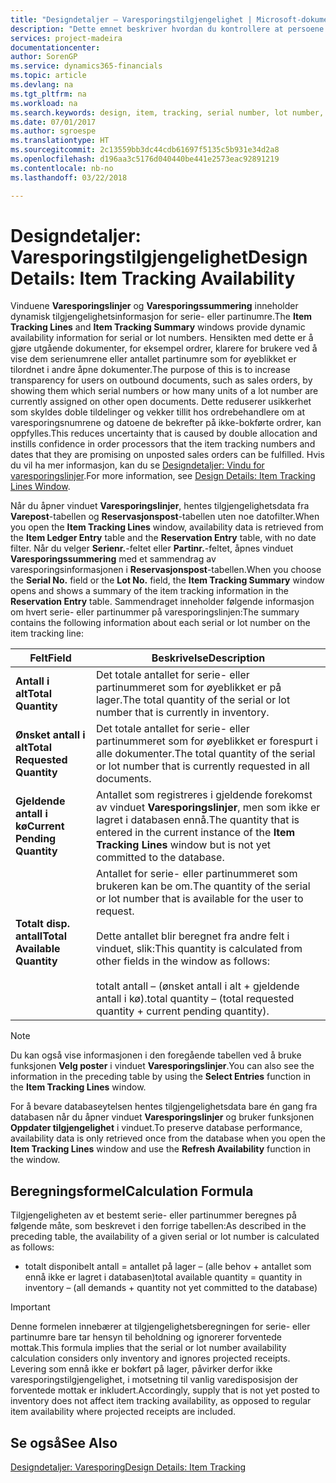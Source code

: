```yaml
---
title: "Designdetaljer – Varesporingstilgjengelighet | Microsoft-dokumentasjon"
description: "Dette emnet beskriver hvordan du kontrollere at persoene som behandler ordrer, kan stole på tilgjengeligheten for serie- eller partinumre."
services: project-madeira
documentationcenter: 
author: SorenGP
ms.service: dynamics365-financials
ms.topic: article
ms.devlang: na
ms.tgt_pltfrm: na
ms.workload: na
ms.search.keywords: design, item, tracking, serial number, lot number, outbound documents
ms.date: 07/01/2017
ms.author: sgroespe
ms.translationtype: HT
ms.sourcegitcommit: 2c13559bb3dc44cdb61697f5135c5b931e34d2a8
ms.openlocfilehash: d196aa3c5176d040440be441e2573eac92891219
ms.contentlocale: nb-no
ms.lasthandoff: 03/22/2018

---
```

# <a name="design-details-item-tracking-availability"></a><span data-ttu-id="74ffc-103">Designdetaljer: Varesporingstilgjengelighet</span><span class="sxs-lookup"><span data-stu-id="74ffc-103">Design Details: Item Tracking Availability</span></span>
<span data-ttu-id="74ffc-104">Vinduene **Varesporingslinjer** og **Varesporingssummering** inneholder dynamisk tilgjengelighetsinformasjon for serie- eller partinumre.</span><span class="sxs-lookup"><span data-stu-id="74ffc-104">The **Item Tracking Lines** and **Item Tracking Summary** windows provide dynamic availability information for serial or lot numbers.</span></span> <span data-ttu-id="74ffc-105">Hensikten med dette er å gjøre utgående dokumenter, for eksempel ordrer, klarere for brukere ved å vise dem serienumrene eller antallet partinumre som for øyeblikket er tilordnet i andre åpne dokumenter.</span><span class="sxs-lookup"><span data-stu-id="74ffc-105">The purpose of this is to increase transparency for users on outbound documents, such as sales orders, by showing them which serial numbers or how many units of a lot number are currently assigned on other open documents.</span></span> <span data-ttu-id="74ffc-106">Dette reduserer usikkerhet som skyldes doble tildelinger og vekker tillit hos ordrebehandlere om at varesporingsnumrene og datoene de bekrefter på ikke-bokførte ordrer, kan oppfylles.</span><span class="sxs-lookup"><span data-stu-id="74ffc-106">This reduces uncertainty that is caused by double allocation and instills confidence in order processors that the item tracking numbers and dates that they are promising on unposted sales orders can be fulfilled.</span></span> <span data-ttu-id="74ffc-107">Hvis du vil ha mer informasjon, kan du se [Designdetaljer: Vindu for varesporingslinjer](design-details-item-tracking-lines-window.md).</span><span class="sxs-lookup"><span data-stu-id="74ffc-107">For more information, see [Design Details: Item Tracking Lines Window](design-details-item-tracking-lines-window.md).</span></span>  
  
<span data-ttu-id="74ffc-108">Når du åpner vinduet **Varesporingslinjer**, hentes tilgjengelighetsdata fra **Varepost**-tabellen og **Reservasjonspost**-tabellen uten noe datofilter.</span><span class="sxs-lookup"><span data-stu-id="74ffc-108">When you open the **Item Tracking Lines** window, availability data is retrieved from the **Item Ledger Entry** table and the **Reservation Entry** table, with no date filter.</span></span> <span data-ttu-id="74ffc-109">Når du velger **Serienr.**-feltet eller **Partinr.**-feltet, åpnes vinduet **Varesporingssummering** med et sammendrag av varesporingsinformasjonen i **Reservasjonspost**-tabellen.</span><span class="sxs-lookup"><span data-stu-id="74ffc-109">When you choose the **Serial No.** field or the **Lot No.** field, the **Item Tracking Summary** window opens and shows a summary of the item tracking information in the **Reservation Entry** table.</span></span> <span data-ttu-id="74ffc-110">Sammendraget inneholder følgende informasjon om hvert serie- eller partinummer på varesporingslinjen:</span><span class="sxs-lookup"><span data-stu-id="74ffc-110">The summary contains the following information about each serial or lot number on the item tracking line:</span></span>  
  
|<span data-ttu-id="74ffc-111">Felt</span><span class="sxs-lookup"><span data-stu-id="74ffc-111">Field</span></span>|<span data-ttu-id="74ffc-112">Beskrivelse</span><span class="sxs-lookup"><span data-stu-id="74ffc-112">Description</span></span>|  
|---------------------------------|---------------------------------------|  
|<span data-ttu-id="74ffc-113">**Antall i alt**</span><span class="sxs-lookup"><span data-stu-id="74ffc-113">**Total Quantity**</span></span>|<span data-ttu-id="74ffc-114">Det totale antallet for serie- eller partinummeret som for øyeblikket er på lager.</span><span class="sxs-lookup"><span data-stu-id="74ffc-114">The total quantity of the serial or lot number that is currently in inventory.</span></span>|  
|<span data-ttu-id="74ffc-115">**Ønsket antall i alt**</span><span class="sxs-lookup"><span data-stu-id="74ffc-115">**Total Requested Quantity**</span></span>|<span data-ttu-id="74ffc-116">Det totale antallet for serie- eller partinummeret som for øyeblikket er forespurt i alle dokumenter.</span><span class="sxs-lookup"><span data-stu-id="74ffc-116">The total quantity of the serial or lot number that is currently requested in all documents.</span></span>|  
|<span data-ttu-id="74ffc-117">**Gjeldende antall i kø**</span><span class="sxs-lookup"><span data-stu-id="74ffc-117">**Current Pending Quantity**</span></span>|<span data-ttu-id="74ffc-118">Antallet som registreres i gjeldende forekomst av vinduet **Varesporingslinjer**, men som ikke er lagret i databasen ennå.</span><span class="sxs-lookup"><span data-stu-id="74ffc-118">The quantity that is entered in the current instance of the **Item Tracking Lines** window but is not yet committed to the database.</span></span>|  
|<span data-ttu-id="74ffc-119">**Totalt disp. antall**</span><span class="sxs-lookup"><span data-stu-id="74ffc-119">**Total Available Quantity**</span></span>|<span data-ttu-id="74ffc-120">Antallet for serie- eller partinummeret som brukeren kan be om.</span><span class="sxs-lookup"><span data-stu-id="74ffc-120">The quantity of the serial or lot number that is available for the user to request.</span></span><br /><br /> <span data-ttu-id="74ffc-121">Dette antallet blir beregnet fra andre felt i vinduet, slik:</span><span class="sxs-lookup"><span data-stu-id="74ffc-121">This quantity is calculated from other fields in the window as follows:</span></span><br /><br /> <span data-ttu-id="74ffc-122">totalt antall – (ønsket antall i alt + gjeldende antall i kø).</span><span class="sxs-lookup"><span data-stu-id="74ffc-122">total quantity – (total requested quantity + current pending quantity).</span></span>|  
  
> [!NOTE]  
>  <span data-ttu-id="74ffc-123">Du kan også vise informasjonen i den foregående tabellen ved å bruke funksjonen **Velg poster** i vinduet **Varesporingslinjer**.</span><span class="sxs-lookup"><span data-stu-id="74ffc-123">You can also see the information in the preceding table by using the **Select Entries** function in the **Item Tracking Lines** window.</span></span>  
  
<span data-ttu-id="74ffc-124">For å bevare databaseytelsen hentes tilgjengelighetsdata bare én gang fra databasen når du åpner vinduet **Varesporingslinjer** og bruker funksjonen **Oppdater tilgjengelighet** i vinduet.</span><span class="sxs-lookup"><span data-stu-id="74ffc-124">To preserve database performance, availability data is only retrieved once from the database when you open the **Item Tracking Lines** window and use the **Refresh Availability** function in the window.</span></span>  
  
## <a name="calculation-formula"></a><span data-ttu-id="74ffc-125">Beregningsformel</span><span class="sxs-lookup"><span data-stu-id="74ffc-125">Calculation Formula</span></span>  
<span data-ttu-id="74ffc-126">Tilgjengeligheten av et bestemt serie- eller partinummer beregnes på følgende måte, som beskrevet i den forrige tabellen:</span><span class="sxs-lookup"><span data-stu-id="74ffc-126">As described in the preceding table, the availability of a given serial or lot number is calculated as follows:</span></span>  
  
* <span data-ttu-id="74ffc-127">totalt disponibelt antall = antallet på lager – (alle behov + antallet som ennå ikke er lagret i databasen)</span><span class="sxs-lookup"><span data-stu-id="74ffc-127">total available quantity = quantity in inventory – (all demands + quantity not yet committed to the database)</span></span>  
  
> [!IMPORTANT]  
>  <span data-ttu-id="74ffc-128">Denne formelen innebærer at tilgjengelighetsberegningen for serie- eller partinumre bare tar hensyn til beholdning og ignorerer forventede mottak.</span><span class="sxs-lookup"><span data-stu-id="74ffc-128">This formula implies that the serial or lot number availability calculation considers only inventory and ignores projected receipts.</span></span> <span data-ttu-id="74ffc-129">Levering som ennå ikke er bokført på lager, påvirker derfor ikke varesporingstilgjengelighet, i motsetning til vanlig varedisposisjon der forventede mottak er inkludert.</span><span class="sxs-lookup"><span data-stu-id="74ffc-129">Accordingly, supply that is not yet posted to inventory does not affect item tracking availability, as opposed to regular item availability where projected receipts are included.</span></span>  
  
## <a name="see-also"></a><span data-ttu-id="74ffc-130">Se også</span><span class="sxs-lookup"><span data-stu-id="74ffc-130">See Also</span></span>  
[<span data-ttu-id="74ffc-131">Designdetaljer: Varesporing</span><span class="sxs-lookup"><span data-stu-id="74ffc-131">Design Details: Item Tracking</span></span>](design-details-item-tracking.md)
